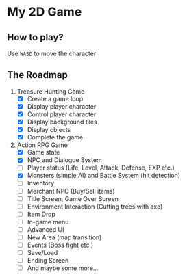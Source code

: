 # My 2D Game

## How to play?

Use `WASD` to move the character

## The Roadmap

1. Treasure Hunting Game
   - [x] Create a game loop
   - [x] Display player character
   - [x] Control player character
   - [x] Display background tiles
   - [x] Display objects
   - [x] Complete the game
2. Action RPG Game
   - [x] Game state
   - [x] NPC and Dialogue System
   - [ ] Player status (Life, Level, Attack, Defense, EXP etc.)
   - [x] Monsters (simple AI) and Battle System (hit detection)
   - [ ] Inventory
   - [ ] Merchant NPC (Buy/Sell items)
   - [ ] Title Screen, Game Over Screen
   - [ ] Environment Interaction (Cutting trees with axe)
   - [ ] Item Drop
   - [ ] In-game menu
   - [ ] Advanced UI
   - [ ] New Area (map transition)
   - [ ] Events (Boss fight etc.)
   - [ ] Save/Load
   - [ ] Ending Screen
   - [ ] And maybe some more...

